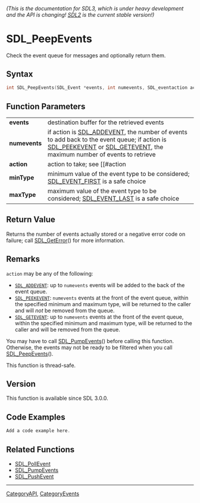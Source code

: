###### (This is the documentation for SDL3, which is under heavy development and the API is changing! [SDL2](https://wiki.libsdl.org/SDL2/) is the current stable version!)
# SDL_PeepEvents

Check the event queue for messages and optionally return them.

## Syntax

```c
int SDL_PeepEvents(SDL_Event *events, int numevents, SDL_eventaction action, Uint32 minType, Uint32 maxType);

```

## Function Parameters

|                   |                                                                                                                                                                                                                       |
| ----------------- | --------------------------------------------------------------------------------------------------------------------------------------------------------------------------------------------------------------------- |
| **events**        | destination buffer for the retrieved events                                                                                                                                                                           |
| **numevents**     | if action is [SDL_ADDEVENT](SDL_ADDEVENT), the number of events to add back to the event queue; if action is [SDL_PEEKEVENT](SDL_PEEKEVENT) or [SDL_GETEVENT](SDL_GETEVENT), the maximum number of events to retrieve |
| **action**        | action to take; see [[#action|Remarks]] for details                                                                                                                                                                   |
| **minType**       | minimum value of the event type to be considered; [SDL_EVENT_FIRST](SDL_EVENT_FIRST) is a safe choice                                                                                                                 |
| **maxType**       | maximum value of the event type to be considered; [SDL_EVENT_LAST](SDL_EVENT_LAST) is a safe choice                                                                                                                   |

## Return Value

Returns the number of events actually stored or a negative error code on
failure; call [SDL_GetError](SDL_GetError)() for more information.

## Remarks

`action` may be any of the following:

- [`SDL_ADDEVENT`](SDL_ADDEVENT): up to `numevents` events will be added to
  the back of the event queue.
- [`SDL_PEEKEVENT`](SDL_PEEKEVENT): `numevents` events at the front of the
  event queue, within the specified minimum and maximum type, will be
  returned to the caller and will _not_ be removed from the queue.
- [`SDL_GETEVENT`](SDL_GETEVENT): up to `numevents` events at the front of
  the event queue, within the specified minimum and maximum type, will be
  returned to the caller and will be removed from the queue.

You may have to call [SDL_PumpEvents](SDL_PumpEvents)() before calling this
function. Otherwise, the events may not be ready to be filtered when you
call [SDL_PeepEvents](SDL_PeepEvents)().

This function is thread-safe.

## Version

This function is available since SDL 3.0.0.

## Code Examples

```c++
Add a code example here.
```

## Related Functions

* [SDL_PollEvent](SDL_PollEvent)
* [SDL_PumpEvents](SDL_PumpEvents)
* [SDL_PushEvent](SDL_PushEvent)

----
[CategoryAPI](CategoryAPI), [CategoryEvents](CategoryEvents)


